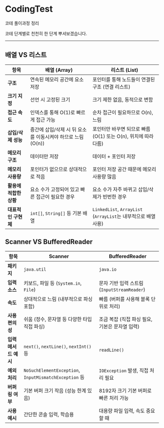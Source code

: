 # CodingTest
코테 풀이과정 정리

코테 단계별로 천천히 한 단계 뿌셔보겠습니다.

---
## 배열 VS 리스트

| 항목               | 배열 (Array)                                                  | 리스트 (List)                                                 |
|--------------------|---------------------------------------------------------------|----------------------------------------------------------------|
| **구조**           | 연속된 메모리 공간에 요소 저장                                | 포인터를 통해 노드들이 연결된 구조 (연결 리스트)             |
| **크기 지정**      | 선언 시 고정된 크기                                            | 크기 제한 없음, 동적으로 변함                                 |
| **접근 속도**      | 인덱스를 통해 O(1)로 빠르게 접근 가능                         | 순차 접근이 필요하므로 O(n), 느림                              |
| **삽입/삭제 성능** | 중간에 삽입/삭제 시 뒤 요소를 이동시켜야 하므로 느림 (O(n))  | 포인터만 바꾸면 되므로 빠름 (O(1) 또는 O(n), 위치에 따라 다름) |
| **메모리 구조**    | 데이터만 저장                                                  | 데이터 + 포인터 저장                                           |
| **메모리 사용량**  | 포인터가 없으므로 상대적으로 적음                             | 포인터 저장 공간 때문에 메모리 사용량 많음                     |
| **활용에 적합한 상황** | 요소 수가 고정되어 있고 빠른 접근이 필요한 경우            | 요소 수가 자주 바뀌고 삽입/삭제가 빈번한 경우                  |
| **대표적인 구현체**| `int[]`, `String[]` 등 기본 배열                               | `LinkedList`, `ArrayList` (`ArrayList`는 내부적으로 배열 사용) |


## Scanner VS BufferedReader
| 항목                | Scanner                                        | BufferedReader                                 |
|---------------------|-----------------------------------------------|------------------------------------------------|
| **패키지**          | `java.util`                                   | `java.io`                                      |
| **입력 소스**       | 키보드, 파일 등 (`System.in`, `File`)         | 문자 기반 입력 스트림 (`InputStreamReader`)    |
| **속도**            | 상대적으로 느림 (내부적으로 파싱 포함)         | 빠름 (버퍼를 사용해 블록 단위로 처리)          |
| **사용 편의성**     | 쉬움 (정수, 문자열 등 다양한 타입 직접 파싱)   | 조금 복잡 (직접 파싱 필요, 기본은 문자열 입력) |
| **입력 메서드 예시**| `next()`, `nextLine()`, `nextInt()` 등         | `readLine()`                                   |
| **예외 처리**       | `NoSuchElementException`, `InputMismatchException` 등 | `IOException` 발생, 직접 처리 필요           |
| **버퍼링 여부**     | 기본 버퍼 크기 작음 (성능 한계 있음)           | 8192자 크기 기본 버퍼로 빠른 처리 가능         |
| **사용 예시**       | 간단한 콘솔 입력, 학습용                      | 대용량 파일 입력, 속도 중요할 때               |
